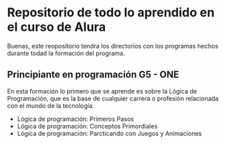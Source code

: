# Repositorio de todo lo aprendido en el curso de Alura

Buenas, este reopositorio tendra los directorios con los programas hechos durante todad la formación del programa.

## Principiante en programación G5 - ONE 

En esta formación lo primero que se aprende es sobre la Lógica de Programación, que es la base de cualquier carrera o profesión relacionada con el mundo de la tecnología.

- Lógica de programación: Primeros Pasos
- Lógica de programación: Conceptos Primordiales
- Lógica de programación: Parcticando con Juegos y Animaciones

